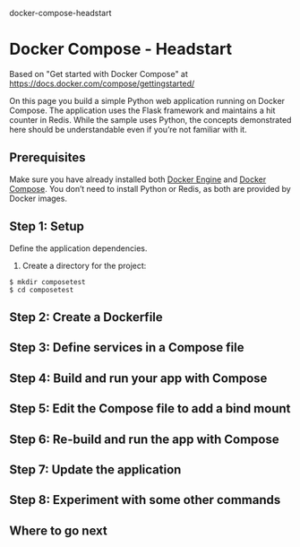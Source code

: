 docker-compose-headstart
# Docker Compose - Headstart

Based on "Get started with Docker Compose" at https://docs.docker.com/compose/gettingstarted/

On this page you build a simple Python web application running on Docker Compose. The application uses the Flask framework and maintains a hit counter in Redis. While the sample uses Python, the concepts demonstrated here should be understandable even if you’re not familiar with it.

## Prerequisites

Make sure you have already installed both [Docker Engine](https://docs.docker.com/get-docker/) and [Docker Compose](https://docs.docker.com/compose/install/). You don’t need to install Python or Redis, as both are provided by Docker images.

## Step 1: Setup

Define the application dependencies.

1. Create a directory for the project:

```
$ mkdir composetest
$ cd composetest
```


## Step 2: Create a Dockerfile





## Step 3: Define services in a Compose file




## Step 4: Build and run your app with Compose





## Step 5: Edit the Compose file to add a bind mount




## Step 6: Re-build and run the app with Compose




## Step 7: Update the application




## Step 8: Experiment with some other commands






## Where to go next
